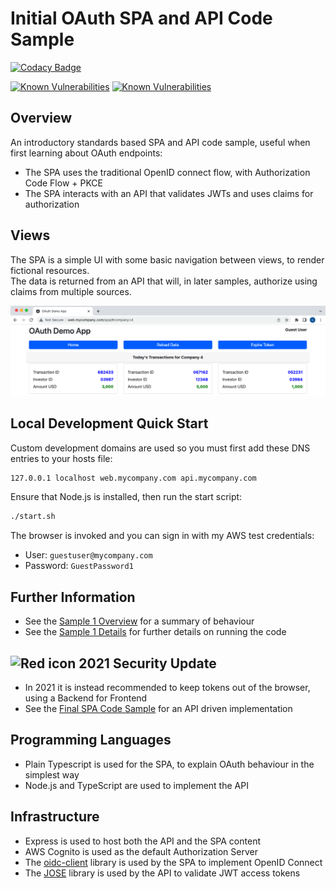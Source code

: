 # Initial OAuth SPA and API Code Sample

[![Codacy Badge](https://api.codacy.com/project/badge/Grade/607b9a2478bc4e0abbeaacde442e580f)](https://app.codacy.com/gh/gary-archer/oauth.websample1?utm_source=github.com&utm_medium=referral&utm_content=gary-archer/oauth.websample1&utm_campaign=Badge_Grade)

[![Known Vulnerabilities](https://snyk.io/test/github/gary-archer/oauth.websample1/badge.svg?targetFile=spa/package.json)](https://snyk.io/test/github/gary-archer/oauth.websample1?targetFile=spa/package.json)
[![Known Vulnerabilities](https://snyk.io/test/github/gary-archer/oauth.websample1/badge.svg?targetFile=api/package.json)](https://snyk.io/test/github/gary-archer/oauth.websample1?targetFile=api/package.json)

## Overview

An introductory standards based SPA and API code sample, useful when first learning about OAuth endpoints:

- The SPA uses the traditional OpenID connect flow, with Authorization Code Flow + PKCE
- The SPA interacts with an API that validates JWTs and uses claims for authorization

## Views

The SPA is a simple UI with some basic navigation between views, to render fictional resources.\
The data is returned from an API that will, in later samples, authorize using claims from multiple sources.

![SPA Views](./doc/views.png)

## Local Development Quick Start

Custom development domains are used so you must first add these DNS entries to your hosts file:

```bash
127.0.0.1 localhost web.mycompany.com api.mycompany.com
```

Ensure that Node.js is installed, then run the start script:

```bash
./start.sh
```

The browser is invoked and you can sign in with my AWS test credentials:

- User: `guestuser@mycompany.com`
- Password: `GuestPassword1`

## Further Information

* See the [Sample 1 Overview](https://authguidance.com/2017/09/24/basicspa-overview/) for a summary of behaviour
* See the [Sample 1 Details](https://authguidance.com/2017/09/25/basicspa-execution/) for further details on running the code

## ![Red icon](https://via.placeholder.com/15/f03c15/f03c15.png) 2021 Security Update

- In 2021 it is instead recommended to keep tokens out of the browser, using a Backend for Frontend
- See the [Final SPA Code Sample](https://github.com/gary-archer/oauth.websample.final) for an API driven implementation

## Programming Languages

* Plain Typescript is used for the SPA, to explain OAuth behaviour in the simplest way
* Node.js and TypeScript are used to implement the API

## Infrastructure

* Express is used to host both the API and the SPA content
* AWS Cognito is used as the default Authorization Server
* The [oidc-client](https://github.com/IdentityModel/oidc-client-js) library is used by the SPA to implement OpenID Connect
* The [JOSE](https://github.com/panva/jose) library is used by the API to validate JWT access tokens
